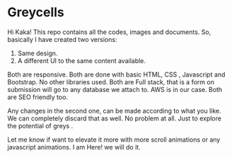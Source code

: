 # Greycells

Hi Kaka!
This repo contains all the codes, images and documents.
So, basically I have created two versions: 
1. Same design. 
2. A different UI to the same content available.

Both are responsive. Both are done with basic HTML, CSS , Javascript and Bootstrap. No other libraries used.
Both are Full stack, that is a form on submission will go to any database we attach to. AWS is in our case. 
Both are SEO friendly too.

Any changes in the second one, can be made according to what you like.
We can completely discard that as well. No problem at all.
Just to explore the potential of greys .

Let me know if want to elevate it more with more scroll animations or any javascript animations. I am Here! we will do it.
